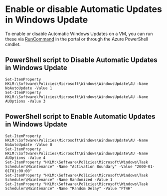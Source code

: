 # Enable or disable Automatic Updates in Windows Update
To enable or disable Automatic Windows Updates on a VM, you can run these via [RunCommand](https://docs.microsoft.com/en-us/azure/virtual-machines/windows/run-command) in the portal or through the Azure PowerShell cmdlet.

## PowerShell script to Disable Automatic Updates in Windows Update

```
Set-ItemProperty HKLM:\Software\Policies\Microsoft\Windows\WindowsUpdate\AU -Name NoAutoUpdate -Value 1
Set-ItemProperty HKLM:\Software\Policies\Microsoft\Windows\WindowsUpdate\AU -Name AUOptions -Value 3
```

## PowerShell script to Enable Automatic Updates in Windows Update
```
Set-ItemProperty HKLM:\Software\Policies\Microsoft\Windows\WindowsUpdate\AU -Name NoAutoUpdate -Value 0
Set-ItemProperty HKLM:\Software\Policies\Microsoft\Windows\WindowsUpdate\AU -Name AUOptions -Value 4
Set-ItemProperty "HKLM:\Software\Policies\Microsoft\Windows\Task Scheduler\Maintenance" -Name "Activation Boundary" -Value "2000-01-01T01:00:00"
Set-ItemProperty "HKLM:\Software\Policies\Microsoft\Windows\Task Scheduler\Maintenance" -Name Randomized -Value 1
Set-ItemProperty "HKLM:\Software\Policies\Microsoft\Windows\Task Scheduler\Maintenance" -Name "Random Delay" -Value "PT4H"
```
